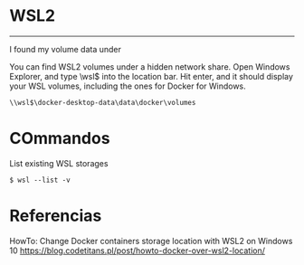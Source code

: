 # WSL2



----------------------------

I found my volume data under


You can find WSL2 volumes under a hidden network share. Open Windows Explorer, and type \\wsl$ into the location bar. Hit enter, and it should display your WSL volumes, including the ones for Docker for Windows.


```
\\wsl$\docker-desktop-data\data\docker\volumes
```

# COmmandos


List existing WSL storages

```
$ wsl --list -v
```


# Referencias


HowTo: Change Docker containers storage location with WSL2 on Windows 10
https://blog.codetitans.pl/post/howto-docker-over-wsl2-location/
